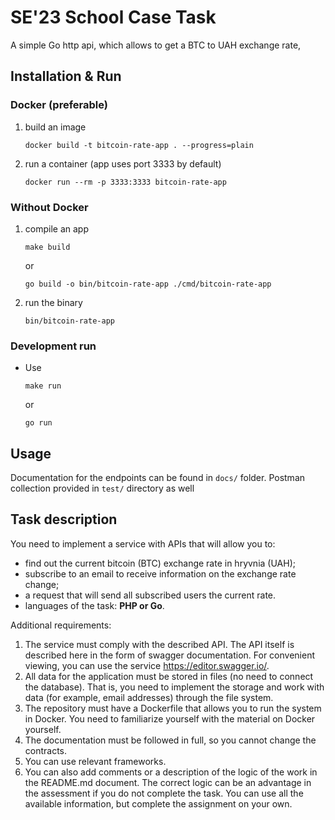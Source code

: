 # SE'23 School Case Task
A simple Go http api, which allows to get a BTC to UAH exchange rate, 

## Installation & Run
### Docker (preferable)
1. build an image
    ```
    docker build -t bitcoin-rate-app . --progress=plain
    ```

2. run a container (app uses port 3333 by default)
    ```
    docker run --rm -p 3333:3333 bitcoin-rate-app
    ```

### Without Docker
1. compile an app
    ```
    make build
    ```
    or
    ```
    go build -o bin/bitcoin-rate-app ./cmd/bitcoin-rate-app
    ```
2. run the binary
    ```
    bin/bitcoin-rate-app
    ```

### Development run
- Use
    ```
    make run
    ```
    or
    ```
    go run
    ```

## Usage
Documentation for the endpoints can be found in `docs/` folder. Postman collection provided in `test/` directory as well

## Task description
You need to implement a service with APIs that will allow you to:
- find out the current bitcoin (BTC) exchange rate in hryvnia (UAH);
- subscribe to an email to receive information on the exchange rate change;
- a request that will send all subscribed users the current rate.
- languages of the task: **PHP or Go**.

Additional requirements:
1. The service must comply with the described API. The API itself is described here in the form of swagger documentation. For convenient viewing, you can use the service https://editor.swagger.io/.
2. All data for the application must be stored in files (no need to connect the database). That is, you need to implement the storage and work with data (for example, email addresses) through the file system.
3. The repository must have a Dockerfile that allows you to run the system in Docker. You need to familiarize yourself with the material on Docker yourself.
4. The documentation must be followed in full, so you cannot change the contracts.
5. You can use relevant frameworks.
6. You can also add comments or a description of the logic of the work in the README.md document. The correct logic can be an advantage in the assessment if you do not complete the task.
You can use all the available information, but
complete the assignment on your own.

